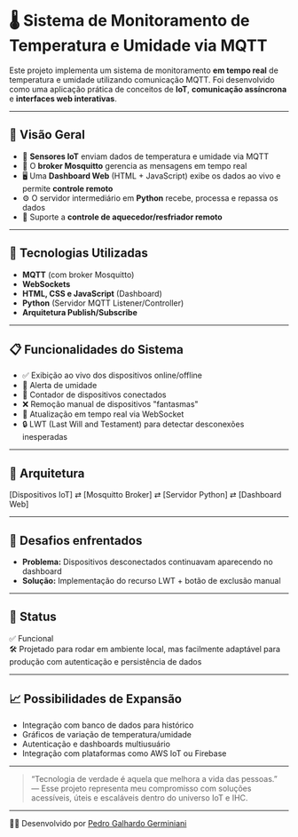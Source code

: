 # 🌡️ Sistema de Monitoramento de Temperatura e Umidade via MQTT

Este projeto implementa um sistema de monitoramento **em tempo real** de temperatura e umidade utilizando comunicação MQTT. Foi desenvolvido como uma aplicação prática de conceitos de **IoT**, **comunicação assíncrona** e **interfaces web interativas**.

---

## 🧠 Visão Geral

- 📡 **Sensores IoT** enviam dados de temperatura e umidade via MQTT
- 🧩 O **broker Mosquitto** gerencia as mensagens em tempo real
- 🖥️ Uma **Dashboard Web** (HTML + JavaScript) exibe os dados ao vivo e permite **controle remoto**
- ⚙️ O servidor intermediário em **Python** recebe, processa e repassa os dados
- 🧊 Suporte a **controle de aquecedor/resfriador remoto**

---

## 🔗 Tecnologias Utilizadas

- **MQTT** (com broker Mosquitto)
- **WebSockets**
- **HTML, CSS e JavaScript** (Dashboard)
- **Python** (Servidor MQTT Listener/Controller)
- **Arquitetura Publish/Subscribe**

---

## 📋 Funcionalidades do Sistema

- ✅ Exibição ao vivo dos dispositivos online/offline
- 🚨 Alerta de umidade
- 🧮 Contador de dispositivos conectados
- ❌ Remoção manual de dispositivos "fantasmas"
- 🔄 Atualização em tempo real via WebSocket
- 🔒 LWT (Last Will and Testament) para detectar desconexões inesperadas

---

## 🧩 Arquitetura
[Dispositivos IoT] ⇄ [Mosquitto Broker] ⇄ [Servidor Python] ⇄ [Dashboard Web]

---

## 🚧 Desafios enfrentados

- **Problema:** Dispositivos desconectados continuavam aparecendo no dashboard  
- **Solução:** Implementação do recurso LWT + botão de exclusão manual

---

## 📌 Status

✅ Funcional  
🛠️ Projetado para rodar em ambiente local, mas facilmente adaptável para produção com autenticação e persistência de dados

---

## 📈 Possibilidades de Expansão

- Integração com banco de dados para histórico
- Gráficos de variação de temperatura/umidade
- Autenticação e dashboards multiusuário
- Integração com plataformas como AWS IoT ou Firebase

---

> “Tecnologia de verdade é aquela que melhora a vida das pessoas.”  
> — Esse projeto representa meu compromisso com soluções acessíveis, úteis e escaláveis dentro do universo IoT e IHC.

---

👨‍💻 Desenvolvido por [Pedro Galhardo Germiniani](https://www.linkedin.com/in/pedro-galhardo-20789027b)

